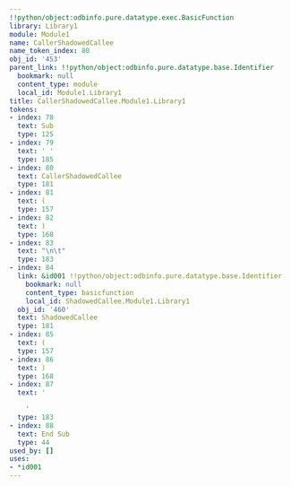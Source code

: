 ```yaml
---
!!python/object:odbinfo.pure.datatype.exec.BasicFunction
library: Library1
module: Module1
name: CallerShadowedCallee
name_token_index: 80
obj_id: '453'
parent_link: !!python/object:odbinfo.pure.datatype.base.Identifier
  bookmark: null
  content_type: module
  local_id: Module1.Library1
title: CallerShadowedCallee.Module1.Library1
tokens:
- index: 78
  text: Sub
  type: 125
- index: 79
  text: ' '
  type: 185
- index: 80
  text: CallerShadowedCallee
  type: 181
- index: 81
  text: (
  type: 157
- index: 82
  text: )
  type: 168
- index: 83
  text: "\n\t"
  type: 183
- index: 84
  link: &id001 !!python/object:odbinfo.pure.datatype.base.Identifier
    bookmark: null
    content_type: basicfunction
    local_id: ShadowedCallee.Module1.Library1
  obj_id: '460'
  text: ShadowedCallee
  type: 181
- index: 85
  text: (
  type: 157
- index: 86
  text: )
  type: 168
- index: 87
  text: '

    '
  type: 183
- index: 88
  text: End Sub
  type: 44
used_by: []
uses:
- *id001
---
```

